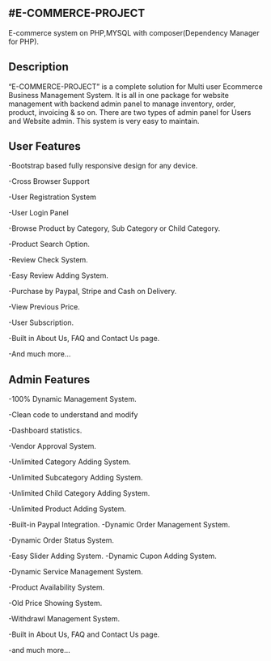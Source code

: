 #E-COMMERCE-PROJECT
---------------
E-commerce system on PHP,MYSQL with composer(Dependency Manager for PHP).

Description
--------------

“E-COMMERCE-PROJECT” is a complete solution for Multi user Ecommerce Business Management System.
It is all in one package for website management with backend admin panel to manage inventory, order, product, invoicing & so on.
There are two types of admin panel for Users and Website admin. 
This system is very easy to maintain. 

User Features
-------------
-Bootstrap based fully responsive design for any device.

-Cross Browser Support

-User Registration System

-User Login Panel

-Browse Product by Category, Sub Category or Child Category.

-Product Search Option.

-Review Check System.

-Easy Review Adding System.

-Purchase by Paypal, Stripe and Cash on Delivery.

-View Previous Price.

-User Subscription.

-Built in About Us, FAQ and Contact Us page.

-And much more…


Admin Features
-----------------
-100% Dynamic Management System.

-Clean code to understand and modify

-Dashboard statistics.

-Vendor Approval System.

-Unlimited Category Adding System.

-Unlimited Subcategory Adding System.

-Unlimited Child Category Adding System.

-Unlimited Product Adding System.

-Built-in Paypal  Integration.
-Dynamic Order Management System.

-Dynamic Order Status System.

-Easy Slider Adding System.
-Dynamic Cupon Adding  System.

-Dynamic Service Management System.

-Product Availability System.

-Old Price Showing System.

-Withdrawl Management System.

-Built in About Us, FAQ and Contact Us page.

-and much more…
